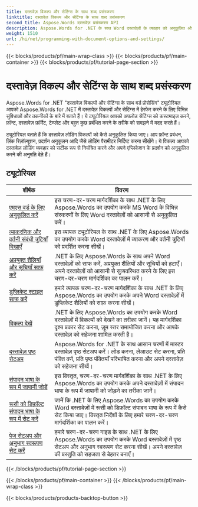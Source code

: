 ```yaml
---
title: दस्तावेज़ विकल्प और सेटिंग्स के साथ शब्द प्रसंस्करण
linktitle: दस्तावेज़ विकल्प और सेटिंग्स के साथ शब्द प्रसंस्करण
second_title: Aspose.Words दस्तावेज़ प्रसंस्करण API
description: Aspose.Words for .NET के साथ Word दस्तावेज़ों के व्यवहार को अनुकूलित और नियंत्रित करने के लिए दस्तावेज़ विकल्पों और सेटिंग्स का उपयोग करना सीखें। ट्यूटोरियल आपको दस्तावेज़ गुणों जैसी विभिन्न सुविधाओं के बारे में मार्गदर्शन करते हैं।
weight: 1510
url: /hi/net/programming-with-document-options-and-settings/
---
```


{{< blocks/products/pf/main-wrap-class >}}
{{< blocks/products/pf/main-container >}}
{{< blocks/products/pf/tutorial-page-section >}}

# दस्तावेज़ विकल्प और सेटिंग्स के साथ शब्द प्रसंस्करण

Aspose.Words for .NET "दस्तावेज़ विकल्पों और सेटिंग्स के साथ वर्ड प्रोसेसिंग" ट्यूटोरियल आपको Aspose.Words for .NET में दस्तावेज़ विकल्पों और सेटिंग्स में हेरफेर करने के लिए विभिन्न सुविधाओं और तकनीकों के बारे में बताते हैं। ये ट्यूटोरियल आपको अपलोड सेटिंग्स को कस्टमाइज़ करने, फ़ॉन्ट, दस्तावेज़ फ़ॉर्मेट, टेम्प्लेट और बहुत कुछ प्रबंधित करने के तरीके को समझने में मदद करते हैं।

ट्यूटोरियल बताते हैं कि दस्तावेज़ लोडिंग विकल्पों को कैसे अनुकूलित किया जाए। आप फ़ॉन्ट प्रबंधन, लिंक रिज़ॉल्यूशन, प्रदर्शन अनुकूलन आदि जैसे लोडिंग पैरामीटर निर्दिष्ट करना सीखेंगे। ये विकल्प आपको दस्तावेज़ लोडिंग व्यवहार को सटीक रूप से नियंत्रित करने और अपने एप्लिकेशन के प्रदर्शन को अनुकूलित करने की अनुमति देते हैं।

 ## ट्यूटोरियल
| शीर्षक | विवरण |
| --- | --- |
| [एमएस वर्ड के लिए अनुकूलित करें](./optimize-for-ms-word/) | इस चरण-दर-चरण मार्गदर्शिका के साथ .NET के लिए Aspose.Words का उपयोग करके MS Word के विभिन्न संस्करणों के लिए Word दस्तावेज़ों को आसानी से अनुकूलित करें। |
| [व्याकरणिक और वर्तनी संबंधी त्रुटियाँ दिखाएँ](./show-grammatical-and-spelling-errors/) | इस व्यापक ट्यूटोरियल के साथ .NET के लिए Aspose.Words का उपयोग करके Word दस्तावेज़ों में व्याकरण और वर्तनी त्रुटियों को प्रदर्शित करना सीखें। |
| [अप्रयुक्त शैलियाँ और सूचियाँ साफ़ करें](./cleanup-unused-styles-and-lists/) | .NET के लिए Aspose.Words के साथ अपने Word दस्तावेज़ों को साफ करें, अप्रयुक्त शैलियों और सूचियों को हटाएँ। अपने दस्तावेज़ों को आसानी से सुव्यवस्थित करने के लिए इस चरण-दर-चरण मार्गदर्शिका का पालन करें। |
| [डुप्लिकेट स्टाइल साफ़ करें](./cleanup-duplicate-style/) | हमारे व्यापक चरण-दर-चरण मार्गदर्शिका के साथ .NET के लिए Aspose.Words का उपयोग करके अपने Word दस्तावेज़ों में डुप्लिकेट शैलियों को साफ़ करना सीखें। |
| [विकल्प देखें](./view-options/) | .NET के लिए Aspose.Words का उपयोग करके Word दस्तावेज़ों में विकल्पों को देखने का तरीका जानें। यह मार्गदर्शिका दृश्य प्रकार सेट करना, ज़ूम स्तर समायोजित करना और आपके दस्तावेज़ को सहेजना शामिल करती है। |
| [दस्तावेज़ पृष्ठ सेटअप](./document-page-setup/) | Aspose.Words for .NET के साथ आसान चरणों में मास्टर दस्तावेज़ पृष्ठ सेटअप करें। लोड करना, लेआउट सेट करना, प्रति पंक्ति वर्ण, प्रति पृष्ठ पंक्तियाँ परिभाषित करना और अपने दस्तावेज़ को सहेजना सीखें। |
| [संपादन भाषा के रूप में जापानी जोड़ें](./add-japanese-as-editing-languages/) | इस विस्तृत, चरण-दर-चरण मार्गदर्शिका के साथ .NET के लिए Aspose.Words का उपयोग करके अपने दस्तावेज़ों में संपादन भाषा के रूप में जापानी को जोड़ने का तरीका जानें। |
| [रूसी को डिफ़ॉल्ट संपादन भाषा के रूप में सेट करें](./set-russian-as-default-editing-language/) | जानें कि .NET के लिए Aspose.Words का उपयोग करके Word दस्तावेज़ों में रूसी को डिफ़ॉल्ट संपादन भाषा के रूप में कैसे सेट किया जाए। विस्तृत निर्देशों के लिए हमारे चरण-दर-चरण मार्गदर्शिका का पालन करें। |
| [पेज सेटअप और अनुभाग स्वरूपण सेट करें](./set-page-setup-and-section-formatting/) | हमारे चरण-दर-चरण गाइड के साथ .NET के लिए Aspose.Words का उपयोग करके Word दस्तावेज़ों में पृष्ठ सेटअप और अनुभाग स्वरूपण सेट करना सीखें। अपने दस्तावेज़ की प्रस्तुति को सहजता से बेहतर बनाएँ। |
{{< /blocks/products/pf/tutorial-page-section >}}

{{< /blocks/products/pf/main-container >}}
{{< /blocks/products/pf/main-wrap-class >}}

{{< blocks/products/products-backtop-button >}}

